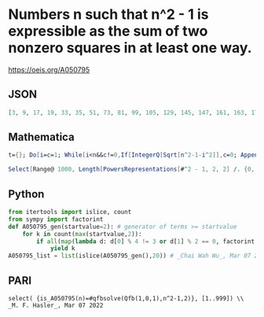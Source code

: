 # Numbers n such that n^2 \- 1 is expressible as the sum of two nonzero squares in at least one way\.
https://oeis.org/A050795
## JSON
```JSON
[3, 9, 17, 19, 33, 35, 51, 73, 81, 99, 105, 129, 145, 147, 161, 163, 179, 195, 201, 233, 243, 273, 289, 291, 297, 339, 361, 387, 393, 451, 465, 467, 483, 489, 513, 521, 577, 579, 585, 611, 627, 649, 675, 721, 723, 739, 777, 801, 809, 819, 849, 883, 899, 915]
```
## Mathematica
```Mathematica
t={}; Do[i=c=1; While[i<n&&c!=0,If[IntegerQ[Sqrt[n^2-1-i^2]],c=0; AppendTo[t,n]]; i++],{n,3,920}]; t (* _Jayanta Basu_, Jun 01 2013 *)
```
```Mathematica
Select[Range@ 1000, Length[PowersRepresentations[#^2 - 1, 2, 2] /. {0, _} -> Nothing] > 0 &] (* _Michael De Vlieger_, Apr 13 2016 *)
```
## Python
```Python
from itertools import islice, count
from sympy import factorint
def A050795_gen(startvalue=2): # generator of terms >= startvalue
    for k in count(max(startvalue,2)):
        if all(map(lambda d: d[0] % 4 != 3 or d[1] % 2 == 0, factorint(k**2-1).items())):
            yield k
A050795_list = list(islice(A050795_gen(),20)) # _Chai Wah Wu_, Mar 07 2022
```
## PARI
```PARI
select( {is_A050795(n)=#qfbsolve(Qfb(1,0,1),n^2-1,2)}, [1..999]) \\ _M. F. Hasler_, Mar 07 2022
```
